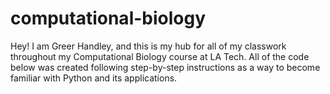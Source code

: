 # computational-biology
Hey! I am Greer Handley, and this is my hub for all of my classwork throughout my Computational Biology course at LA Tech.
All of the code below was created following step-by-step instructions as a way to become familiar with Python and its applications.


